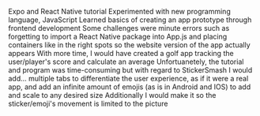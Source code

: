Expo and React Native tutorial
Experimented with new programming language, JavaScript
Learned basics of creating an app prototype through frontend development
Some challenges were minute errors such as forgetting to import a React Native package into App.js and placing containers like in the right spots so the website version of the app actually appears
With more time, I would have created a golf app tracking the user/player's score and calculate an average
Unfortuanetely, the tutorial and program was time-consuming
but with regard to StickerSmash I would add...
multiple tabs to differentiate the user experience, as if it were a real app, and add an infinite amount of emojis (as is in Android and IOS) to add and scale to any desired size
Additionally I would make it so the sticker/emoji's movement is limited to the picture
